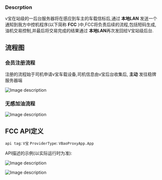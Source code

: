 ### Descrption
v宝在站级的一后台服务器将在感应到车主的车载信标后,通过 **本地LAN** 发送一个通知到我方中控机程序(以下简称 **FCC** )中,FCC将负责后续的流程,包括短码生成,油机交易控制,并最后将交易完成的结果通过 **本地LAN**再次发回给V宝站级后台. 

## 流程图

### 会员注册流程

注册的流程始于司机申请v宝车载设备,司机信息由v宝后台收集后, **主动** 发往稳牌服务器端

![Image description](https://images.gitee.com/uploads/images/2021/0705/113608_50aa4a32_8024409.png "屏幕截图.png")


### 无感加油流程

![Image description](https://images.gitee.com/uploads/images/2021/0705/113630_b178d936_8024409.png "屏幕截图.png")

## FCC API定义

`api tag`: `V宝`
`ProviderType`: `VBaoProxyApp.App`

API描述的示例(以实际运行时为准):

![Image description](https://images.gitee.com/uploads/images/2021/0706/172348_81aba4a5_8024409.png "屏幕截图.png")

![Image description](https://images.gitee.com/uploads/images/2021/0706/170945_dfb7be75_8024409.png "屏幕截图.png")